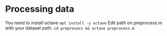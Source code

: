 # Processing data

You need to install octave
``` apt install -y octave ```
Edit path on preprocess.m with your dataset path. 
```cd preprocess && octave preprocess.m```